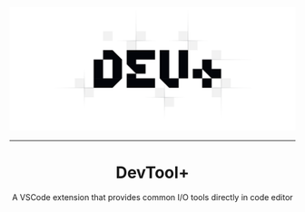 <p align="center">
  <img src="media/DevToolPlusHero.png" alt="Case Converter Logo" width="640" />
</p>

---

<h1 align="center">
DevTool+
</h1>

<p align="center">
A VSCode extension that provides common I/O tools directly in code editor
</p>

</br>

